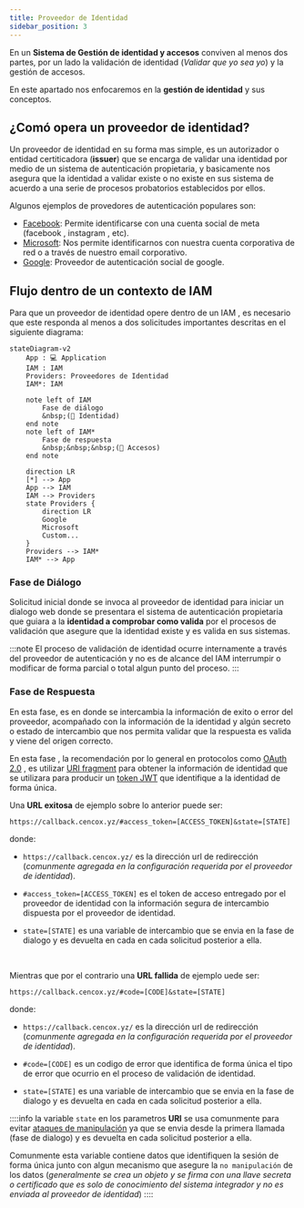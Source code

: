 ```yaml
---
title: Proveedor de Identidad
sidebar_position: 3
---
```


En un **Sistema de Gestión de identidad y accesos** conviven al menos dos partes, por un lado la validación de identidad (*Validar que yo sea yo*) y la gestión de accesos.

En este apartado nos enfocaremos en la **gestión de identidad** y sus conceptos.


## ¿Comó opera un proveedor de identidad?

Un proveedor de identidad en su forma mas simple, es un autorizador o entidad certiticadora (**issuer**) que se encarga de validar una identidad por medio de un sistema de autenticación propietaria, y basicamente nos asegura que la identidad a validar existe o no existe en sus sistema de acuerdo a una serie de procesos probatorios establecidos por ellos.

Algunos ejemplos de provedores de autenticación populares son:

- [Facebook](https://developers.facebook.com/products/facebook-login/): Permite identificarse con una cuenta social de meta (facebook , instagram , etc).
- [Microsoft](https://learn.microsoft.com/en-us/azure/active-directory/develop/single-sign-on-saml-protocol): Nos permite identificarnos con nuestra cuenta corporativa de red o a través de nuestro email corporativo.
- [Google](https://developers.google.com/identity/gsi/web/guides/overview?hl=es-419): Proveedor de autenticación social de google.

## Flujo dentro de un contexto de IAM

Para que un proveedor de identidad opere dentro de un IAM , es necesario que este responda al menos a dos solicitudes importantes descritas en el siguiente diagrama:

```mermaid
stateDiagram-v2
    App : 💻 Application
    IAM : IAM
    Providers: Proveedores de Identidad
    IAM*: IAM
    
    note left of IAM
        Fase de diálogo
        &nbsp;(🪪 Identidad)
    end note
    note left of IAM*
        Fase de respuesta
        &nbsp;&nbsp;&nbsp;(🔐 Accesos)
    end note

    direction LR
    [*] --> App
    App --> IAM
    IAM --> Providers
    state Providers {
        direction LR
        Google
        Microsoft
        Custom...
    }
    Providers --> IAM*
    IAM* --> App  
```

### Fase de Diálogo
Solicitud inicial donde se invoca al proveedor de identidad para iniciar un dialogo web donde se presentara el sistema de autenticación propietaria que guiara a la **identidad a comprobar como valida** por el procesos de validación que asegure que la identidad existe y es valida en sus sistemas.

:::note
El proceso de validación de identidad ocurre internamente a través del proveedor de autenticación y no es de alcance del IAM interrumpir o modificar de forma parcial o total algun punto del proceso.
:::

### Fase de Respuesta

En esta fase, es en donde se intercambia la información de exito o error del proveedor, acompañado con la información de la identidad y algún secreto o estado de intercambio que nos permita validar que la respuesta es valida y viene del origen correcto.

En esta fase , la recomendación por lo general en protocolos como [OAuth 2.0](https://oauth.net/2/) , es utilizar [URI fragment](https://en.wikipedia.org/wiki/URI_fragment) para obtener la información de identidad que se utilizara para producir un [token JWT](https://es.wikipedia.org/wiki/JSON_Web_Token) que identifique a la identidad de forma única.

Una **URL exitosa** de ejemplo sobre lo anterior puede ser: 
```uri
https://callback.cencox.yz/#access_token=[ACCESS_TOKEN]&state=[STATE]
```

donde:
- `https://callback.cencox.yz/` es la dirección url de redirección (*comunmente agregada en la configuración requerida por el proveedor de identidad*).

- `#access_token=[ACCESS_TOKEN]` es el token de acceso entregado por el proveedor de identidad  con la información segura de intercambio dispuesta por el proveedor de identidad.

- `state=[STATE]` es una variable de intercambio que se envia en la fase de dialogo y es devuelta en cada en cada solicitud posterior a ella.

<br />

Mientras que por el contrario una  **URL fallida** de ejemplo uede ser: 

```uri
https://callback.cencox.yz/#code=[CODE]&state=[STATE]
```

donde:
- `https://callback.cencox.yz/` es la dirección url de redirección (*comunmente agregada en la configuración requerida por el proveedor de identidad*).

- `#code=[CODE]` es un codigo de error que identifica de forma única el tipo de error que ocurrio en el proceso de validación de identidad.

- `state=[STATE]` es una variable de intercambio que se envia en la fase de dialogo y es devuelta en cada en cada solicitud posterior a ella.


::::info
la variable `state` en los parametros **URI** se usa comunmente para evitar [ataques de manipulación](https://owasp.org/www-community/attacks/Web_Parameter_Tampering) ya que se envia desde la primera llamada (fase de dialogo) y es devuelta en cada solicitud posterior a ella.

Comunmente esta variable contiene datos que identifiquen la sesión de forma única junto con algun mecanismo que asegure la `no manipulación` de los datos (*generalmente se crea un objeto y se firma con una llave secreta o certificado que es solo de conocimiento del sistema integrador y no es enviada al proveedor de identidad*)
::::